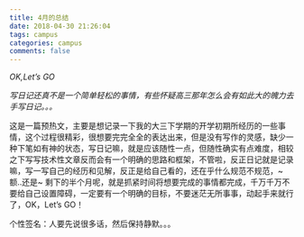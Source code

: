 ```yaml
---
title: 4月的总结
date: 2018-04-30 21:26:04
tags: campus
categories: campus
comments: false
---
```


_OK,Let’s GO_

<!--more-->

_写日记还真不是一个简单轻松的事情，有些怀疑高三那年怎么会有如此大的魄力去手写日记。。。_

这是一篇预热文，主要是想记录一下我的大三下学期的开学初期所经历的一些事情，这个过程很精彩，很想要完完全全的表达出来，但是没有写作的灵感，缺少一种下笔如有神的状态，写日记嘛，就是应该随性一点，但随性确实有点难度，相较之下写写技术性文章反而会有一个明确的思路和框架，不管啦，反正日记就是记录嘛，写一写自己的经历和见解，反正是给自己看的，还在乎什么规范不规范，~额..还是~ 剩下的半个月呢，就是抓紧时间将想要完成的事情都完成，千万千万不要给自己设置障碍，一定要有一个明确的目标，不要迷茫无所事事，动起手来就行了，OK，Let’s GO！

个性签名：人要先说很多话，然后保持静默。。。

